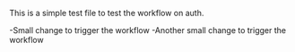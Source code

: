 This is a simple test file to test the workflow on auth.

-Small change to trigger the workflow -Another small change to trigger the workflow
